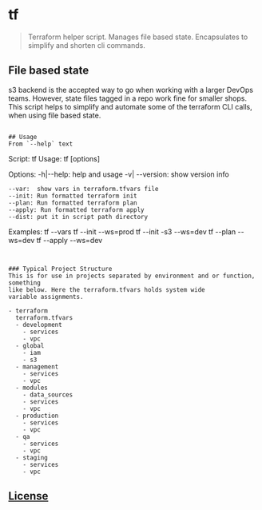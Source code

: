 # tf

> Terraform helper script. Manages file based state. Encapsulates to
simplify and shorten cli commands.

## File based state
s3 backend is the accepted way to go when working with a larger DevOps teams. However,
state files tagged in a repo work fine for smaller shops. This script helps to simplify
and automate some of the terraform CLI calls, when using file based state.

```

## Usage
From `--help` text

```
Script: tf
Usage: tf [options]

  Options:
    -h|--help:  help and usage
    -v| --version: show version info

    --var:  show vars in terraform.tfvars file
    --init: Run formatted terraform init
    --plan: Run formatted terraform plan
    --apply: Run formatted terraform apply
    --dist: put it in script path directory

  Examples:
    tf --vars
    tf --init --ws=prod
    tf --init -s3 --ws=dev
    tf --plan --ws=dev
    tf --apply --ws=dev
```


### Typical Project Structure
This is for use in projects separated by environment and or function, something
like below. Here the terraform.tfvars holds system wide
variable assignments.

- terraform
  terraform.tfvars
  - development
    - services
    - vpc
  - global
    - iam
    - s3
  - management
    - services
    - vpc
  - modules
    - data_sources
    - services
    - vpc
  - production
    - services
    - vpc
  - qa
    - services
    - vpc
  - staging
    - services
    - vpc

```

## [License](LICENSE.md)

